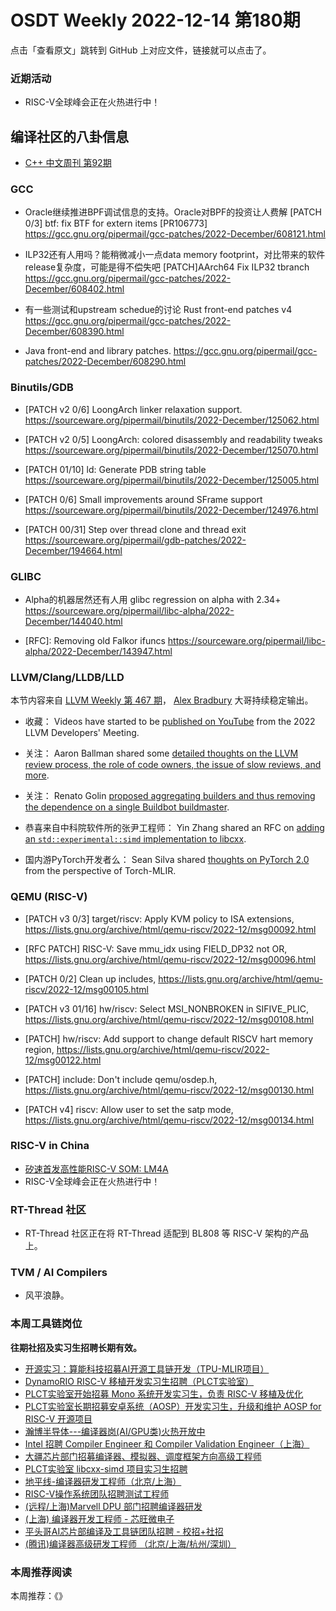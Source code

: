 # OSDT Weekly 2022-12-14 第180期

点击「查看原文」跳转到 GitHub 上对应文件，链接就可以点击了。

### 近期活动

- RISC-V全球峰会正在火热进行中！

## 编译社区的八卦信息

- [C++ 中文周刊 第92期](https://mp.weixin.qq.com/s/B5UYFGTdRPAAlaShkH0G3Q)

### GCC

- Oracle继续推进BPF调试信息的支持。Oracle对BPF的投资让人费解
  [PATCH 0/3] btf: fix BTF for extern items [PR106773]
  https://gcc.gnu.org/pipermail/gcc-patches/2022-December/608121.html

- ILP32还有人用吗？能稍微减小一点data memory footprint，对比带来的软件release复杂度，可能是得不偿失吧
  [PATCH]AArch64 Fix ILP32 tbranch
  https://gcc.gnu.org/pipermail/gcc-patches/2022-December/608402.html

- 有一些测试和upstream schedue的讨论
  Rust front-end patches v4
  https://gcc.gnu.org/pipermail/gcc-patches/2022-December/608390.html

- Java front-end and library patches.
  https://gcc.gnu.org/pipermail/gcc-patches/2022-December/608290.html

### Binutils/GDB

- [PATCH v2 0/6] LoongArch linker relaxation support.
  https://sourceware.org/pipermail/binutils/2022-December/125062.html

- [PATCH v2 0/5] LoongArch: colored disassembly and readability tweaks
  https://sourceware.org/pipermail/binutils/2022-December/125070.html

- [PATCH 01/10] ld: Generate PDB string table
  https://sourceware.org/pipermail/binutils/2022-December/125005.html

- [PATCH 0/6] Small improvements around SFrame support
  https://sourceware.org/pipermail/binutils/2022-December/124976.html

- [PATCH 00/31] Step over thread clone and thread exit
  https://sourceware.org/pipermail/gdb-patches/2022-December/194664.html

### GLIBC

- Alpha的机器居然还有人用
  glibc regression on alpha with 2.34+
  https://sourceware.org/pipermail/libc-alpha/2022-December/144040.html

- [RFC]: Removing old Falkor ifuncs
  https://sourceware.org/pipermail/libc-alpha/2022-December/143947.html

### LLVM/Clang/LLDB/LLD

本节内容来自 [LLVM Weekly 第 467 期](http://llvmweekly.org/issue/467)，
[Alex Bradbury](https://www.linkedin.com/in/alex-bradbury/) 大哥持续稳定输出。

* 收藏： Videos have started to be [published on YouTube](https://www.youtube.com/playlist?list=PL_R5A0lGi1ACZDCQw533fo2dBljmOqIYx) from the 2022 LLVM Developers' Meeting.

* 关注： Aaron Ballman shared some [detailed thoughts on the LLVM review process, the role of code owners, the issue of slow reviews, and more](https://discourse.llvm.org/t/rfc-improve-code-review-process-for-clang-tidy/66740/9).

* 关注： Renato Golin [proposed aggregating builders and thus removing the dependence on a single Buildbot buildmaster](https://discourse.llvm.org/t/aggregating-builders-and-deprecate-buildbot-as-the-one-ring/67086).

* 恭喜来自中科院软件所的张尹工程师： Yin Zhang shared an RFC on [adding an `std::experimental::simd` implementation to libcxx](https://discourse.llvm.org/t/rfc-libcxx-experimental-simd-implementation/67026).

* 国内游PyTorch开发者么： Sean Silva shared [thoughts on PyTorch 2.0](https://discourse.llvm.org/t/thoughts-on-pytorch-2-0/67000) from the perspective of Torch-MLIR.

### QEMU (RISC-V)

- [PATCH v3 0/3] target/riscv: Apply KVM policy to ISA extensions,
  https://lists.gnu.org/archive/html/qemu-riscv/2022-12/msg00092.html

- [RFC PATCH] RISC-V: Save mmu_idx using FIELD_DP32 not OR,
  https://lists.gnu.org/archive/html/qemu-riscv/2022-12/msg00096.html

- [PATCH 0/2] Clean up includes,
  https://lists.gnu.org/archive/html/qemu-riscv/2022-12/msg00105.html

- [PATCH v3 01/16] hw/riscv: Select MSI_NONBROKEN in SIFIVE_PLIC,
  https://lists.gnu.org/archive/html/qemu-riscv/2022-12/msg00108.html

- [PATCH\] hw/riscv: Add support to change default RISCV hart memory region,
  https://lists.gnu.org/archive/html/qemu-riscv/2022-12/msg00122.html

- [PATCH] include: Don't include qemu/osdep.h,
  https://lists.gnu.org/archive/html/qemu-riscv/2022-12/msg00130.html

- [PATCH v4] riscv: Allow user to set the satp mode,
  https://lists.gnu.org/archive/html/qemu-riscv/2022-12/msg00134.html

### RISC-V in China

- [矽速首发高性能RISC-V SOM: LM4A](https://mp.weixin.qq.com/s/uKWgQ_pyqydogV5HFgawOw)
- RISC-V全球峰会正在火热进行中！

### RT-Thread 社区

- RT-Thread 社区正在将 RT-Thread 适配到 BL808 等 RISC-V 架构的产品上。

### TVM / AI Compilers

- 风平浪静。

### 本周工具链岗位

**往期社招及实习生招聘长期有效。**

- [开源实习：算能科技招募AI开源工具链开发（TPU-MLIR项目）](https://mp.weixin.qq.com/s/IBJh0ip4k11PzIMZecsWSw)
- [DynamoRIO RISC-V 移植开发实习生招聘（PLCT实验室）](https://mp.weixin.qq.com/s/J_5TjT6DOqeOXJXQI5VQxw)
- [PLCT实验室开始招募 Mono 系统开发实习生，负责 RISC-V 移植及优化](https://mp.weixin.qq.com/s/whEW7Hay1jIP1tBzIPay1A)
- [PLCT实验室长期招募安卓系统（AOSP）开发实习生，升级和维护 AOSP for RISC-V 开源项目](https://mp.weixin.qq.com/s/dJP2cEB1nex2inR5c-cJog)
- [瀚博半导体---编译器岗(AI/GPU类)火热开放中](https://mp.weixin.qq.com/s/8_KjZYa2Il4PglaGyBWk4Q)
- [Intel 招聘 Compiler Engineer 和 Compiler Validation Engineer（上海）](https://mp.weixin.qq.com/s/I3DWxXODNoLRr0kN2xMZLQ)
- [大疆芯片部门招募编译器、模拟器、调度框架方向高级工程师](https://mp.weixin.qq.com/s/Wn5NzAtUTwQNXKRvMVQWLA)
- [PLCT实验室 libcxx-simd 项目实习生招聘](https://mp.weixin.qq.com/s/EIVx5cY74GlodirySY97Qw)
- [地平线-编译器研发工程师（北京/上海）](https://mp.weixin.qq.com/s/MYObl7iWIbyrTz9hCmKWYA)
- [RISC-V操作系统团队招聘测试工程师](https://mp.weixin.qq.com/s/inLFS4pI1F74m_oJ2I7xjQ)
- [(远程/上海)Marvell DPU 部门招聘编译器研发](https://mp.weixin.qq.com/s/B6JjAhF3TZjezD1tjYHDaw)
- [(上海) 编译器开发工程师 - 芯旺微电子](https://mp.weixin.qq.com/s/nqe1-7qffnc0CaejYkpKyw)
- [平头哥AI芯片部编译及工具链团队招聘 - 校招+社招](https://mp.weixin.qq.com/s/kARbXtJotRPCNMrV-yOanA)
- [(腾讯)编译器高级研发工程师 （北京/上海/杭州/深圳）](https://mp.weixin.qq.com/s/DF-2qmHmpKZtJ1djHXM1Ug)

### 本周推荐阅读

本周推荐：《》
